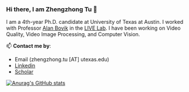 ### Hi there, I am Zhengzhong Tu 👋

I am a 4th-year Ph.D. candidate at University of Texas at Austin. I worked with Professor [Alan Bovik](https://www.ece.utexas.edu/people/faculty/alan-bovik) in the [LIVE Lab](https://live.ece.utexas.edu/). I have been working on Video Quality, Video Image Processing, and Computer Vision.

📫 **Contact me by**:
- Email (zhengzhong.tu [AT] utexas.edu)
- [Linkedin](https://www.linkedin.com/in/vztu/)
- [Scholar](https://scholar.google.com/citations?user=9ajdZaEAAAAJ&hl=en&authuser=2)

[![Anurag's GitHub stats](https://github-readme-stats.vercel.app/api?username=vztu&count_private=true)](https://github.com/anuraghazra/github-readme-stats)



<!--
**vztu/vztu** is a ✨ _special_ ✨ repository because its `README.md` (this file) appears on your GitHub profile.

Here are some ideas to get you started:

- 🔭 I’m currently working on ...
- 🌱 I’m currently learning ...
- 👯 I’m looking to collaborate on ...
- 🤔 I’m looking for help with ...
- 💬 Ask me about ...
- 📫 How to reach me: ...
- 😄 Pronouns: ...
- ⚡ Fun fact: ...
-->
